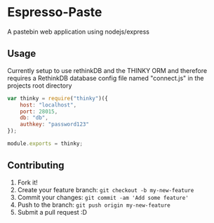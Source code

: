 # Espresso-Paste

A pastebin web application using nodejs/express


## Usage
Currently setup to use rethinkDB and the THINKY ORM  and therefore
requires a RethinkDB database config file named "connect.js" in the projects root directory


```javascript
var thinky = require("thinky")({
    host: "localhost",
    port: 28015,
    db: "db",
    authkey: "password123"
});

module.exports = thinky;
```

## Contributing

1. Fork it!
2. Create your feature branch: `git checkout -b my-new-feature`
3. Commit your changes: `git commit -am 'Add some feature'`
4. Push to the branch: `git push origin my-new-feature`
5. Submit a pull request :D

